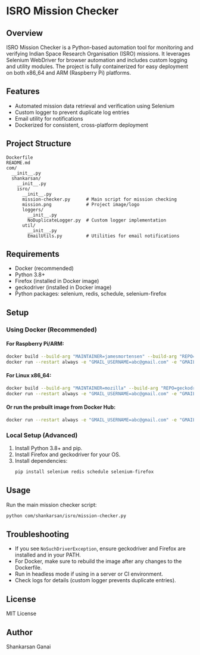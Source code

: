 # ISRO Mission Checker

## Overview
ISRO Mission Checker is a Python-based automation tool for monitoring and verifying Indian Space Research Organisation (ISRO) missions. It leverages Selenium WebDriver for browser automation and includes custom logging and utility modules. The project is fully containerized for easy deployment on both x86_64 and ARM (Raspberry Pi) platforms.

## Features
- Automated mission data retrieval and verification using Selenium
- Custom logger to prevent duplicate log entries
- Email utility for notifications
- Dockerized for consistent, cross-platform deployment

## Project Structure
```
Dockerfile
README.md
com/
  __init__.py
  shankarsan/
    __init__.py
    isro/
      __init__.py
      mission-checker.py      # Main script for mission checking
      mission.png             # Project image/logo
      loggers/
        __init__.py
        NoDuplicateLogger.py  # Custom logger implementation
      util/
        __init__.py
        EmailUtils.py         # Utilities for email notifications
```

## Requirements
- Docker (recommended)
- Python 3.8+
- Firefox (installed in Docker image)
- geckodriver (installed in Docker image)
- Python packages: selenium, redis, schedule, selenium-firefox

## Setup
### Using Docker (Recommended)
#### For Raspberry Pi/ARM:
```sh
docker build --build-arg "MAINTAINER=jamesmortensen" --build-arg "REPO=geckodriver-arm-binaries" --build-arg "GECKODRIVER_VERSION=v0.34.0" --build-arg "ARCH=linux-armv7l" -t shankershawn/isro-mission-checker:linux-armv7l .
docker run --restart always -e "GMAIL_USERNAME=abc@gmail.com" -e "GMAIL_PASSWORD=***" -it shankershawn/isro-mission-checker:linux-armv7l
```
#### For Linux x86_64:
```sh
docker build --build-arg "MAINTAINER=mozilla" --build-arg "REPO=geckodriver" --build-arg "GECKODRIVER_VERSION=v0.34.0" --build-arg "ARCH=linux64" -t shankershawn/isro-mission-checker:linux64 .
docker run --restart always -e "GMAIL_USERNAME=abc@gmail.com" -e "GMAIL_PASSWORD=***" -it shankershawn/isro-mission-checker:linux64
```
#### Or run the prebuilt image from Docker Hub:
```sh
docker run --restart always -e "GMAIL_USERNAME=abc@gmail.com" -e "GMAIL_PASSWORD=***" shankershawn/isro-mission-checker:latest
```

### Local Setup (Advanced)
1. Install Python 3.8+ and pip.
2. Install Firefox and geckodriver for your OS.
3. Install dependencies:
   ```sh
   pip install selenium redis schedule selenium-firefox
   ```

## Usage
Run the main mission checker script:
```sh
python com/shankarsan/isro/mission-checker.py
```

## Troubleshooting
- If you see `NoSuchDriverException`, ensure geckodriver and Firefox are installed and in your PATH.
- For Docker, make sure to rebuild the image after any changes to the Dockerfile.
- Run in headless mode if using in a server or CI environment.
- Check logs for details (custom logger prevents duplicate entries).

## License
MIT License

## Author
Shankarsan Ganai
